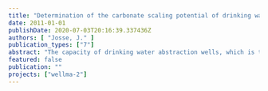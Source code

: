 ```yaml
---
title: "Determination of the carbonate scaling potential of drinking water abstraction wells from hydrochemical data using hydro-geochemical modelling software PhreeqC"
date: 2011-01-01
publishDate: 2020-07-03T20:16:39.337436Z
authors: [ "Josse, J." ]
publication_types: ["7"]
abstract: "The capacity of drinking water abstraction wells, which is the yield for a given drawdown of the water level, is often decreasing after a certain time of operation. This well ageing can be caused in carbonate aquifers by a chemical process : calcite precipitation. Using an hydrogeochemical model developped during the internship, the quantity of precipitated calcite and the time required to fill up the bore are estimated. It is then showed that carbonate precipitation is enhanced by chemical and physical parameters (hydrogenocarbonate concentrations, temperature) as well as the operating of the well (pumping and resting)."
featured: false
publication: ""
projects: ["wellma-2"]
---
```


